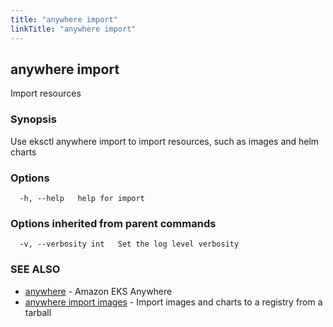 ```yaml
---
title: "anywhere import"
linkTitle: "anywhere import"
---
```


## anywhere import

Import resources

### Synopsis

Use eksctl anywhere import to import resources, such as images and helm charts

### Options

```
  -h, --help   help for import
```

### Options inherited from parent commands

```
  -v, --verbosity int   Set the log level verbosity
```

### SEE ALSO

* [anywhere](../anywhere/)	 - Amazon EKS Anywhere
* [anywhere import images](../anywhere_import_images/)	 - Import images and charts to a registry from a tarball

